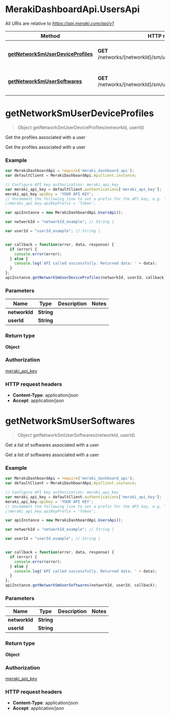 # MerakiDashboardApi.UsersApi

All URIs are relative to *https://api.meraki.com/api/v1*

Method | HTTP request | Description
------------- | ------------- | -------------
[**getNetworkSmUserDeviceProfiles**](UsersApi.md#getNetworkSmUserDeviceProfiles) | **GET** /networks/{networkId}/sm/users/{userId}/deviceProfiles | Get the profiles associated with a user
[**getNetworkSmUserSoftwares**](UsersApi.md#getNetworkSmUserSoftwares) | **GET** /networks/{networkId}/sm/users/{userId}/softwares | Get a list of softwares associated with a user


<a name="getNetworkSmUserDeviceProfiles"></a>
# **getNetworkSmUserDeviceProfiles**
> Object getNetworkSmUserDeviceProfiles(networkId, userId)

Get the profiles associated with a user

Get the profiles associated with a user

### Example
```javascript
var MerakiDashboardApi = require('meraki_dashboard_api');
var defaultClient = MerakiDashboardApi.ApiClient.instance;

// Configure API key authorization: meraki_api_key
var meraki_api_key = defaultClient.authentications['meraki_api_key'];
meraki_api_key.apiKey = 'YOUR API KEY';
// Uncomment the following line to set a prefix for the API key, e.g. "Token" (defaults to null)
//meraki_api_key.apiKeyPrefix = 'Token';

var apiInstance = new MerakiDashboardApi.UsersApi();

var networkId = "networkId_example"; // String | 

var userId = "userId_example"; // String | 


var callback = function(error, data, response) {
  if (error) {
    console.error(error);
  } else {
    console.log('API called successfully. Returned data: ' + data);
  }
};
apiInstance.getNetworkSmUserDeviceProfiles(networkId, userId, callback);
```

### Parameters

Name | Type | Description  | Notes
------------- | ------------- | ------------- | -------------
 **networkId** | **String**|  | 
 **userId** | **String**|  | 

### Return type

**Object**

### Authorization

[meraki_api_key](../README.md#meraki_api_key)

### HTTP request headers

 - **Content-Type**: application/json
 - **Accept**: application/json

<a name="getNetworkSmUserSoftwares"></a>
# **getNetworkSmUserSoftwares**
> Object getNetworkSmUserSoftwares(networkId, userId)

Get a list of softwares associated with a user

Get a list of softwares associated with a user

### Example
```javascript
var MerakiDashboardApi = require('meraki_dashboard_api');
var defaultClient = MerakiDashboardApi.ApiClient.instance;

// Configure API key authorization: meraki_api_key
var meraki_api_key = defaultClient.authentications['meraki_api_key'];
meraki_api_key.apiKey = 'YOUR API KEY';
// Uncomment the following line to set a prefix for the API key, e.g. "Token" (defaults to null)
//meraki_api_key.apiKeyPrefix = 'Token';

var apiInstance = new MerakiDashboardApi.UsersApi();

var networkId = "networkId_example"; // String | 

var userId = "userId_example"; // String | 


var callback = function(error, data, response) {
  if (error) {
    console.error(error);
  } else {
    console.log('API called successfully. Returned data: ' + data);
  }
};
apiInstance.getNetworkSmUserSoftwares(networkId, userId, callback);
```

### Parameters

Name | Type | Description  | Notes
------------- | ------------- | ------------- | -------------
 **networkId** | **String**|  | 
 **userId** | **String**|  | 

### Return type

**Object**

### Authorization

[meraki_api_key](../README.md#meraki_api_key)

### HTTP request headers

 - **Content-Type**: application/json
 - **Accept**: application/json

